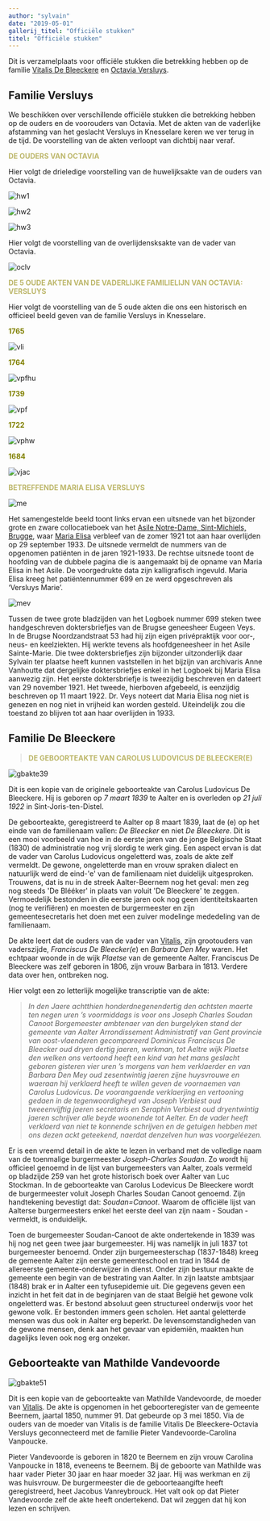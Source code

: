 ```yaml
---
author: "sylvain"
date: "2019-05-01"
gallerij_titel: "Officiële stukken"
titel: "Officiële stukken"
---
```


Dit is verzamelplaats voor officiële stukken die betrekking hebben op de familie [Vitalis De Bleeckere](1878-vitalis-de-bleeckere) en [Octavia Versluys](1879-octavia-versluys). 

## Familie Versluys

We beschikken over verschillende officiële stukken die betrekking hebben op de ouders en de voorouders van Octavia. Met de akten van de vaderlijke afstamming van het geslacht Versluys in Knesselare keren we ver terug in de tijd. De voorstelling van de akten verloopt van dichtbij naar veraf. 

<span style="color:darkkhaki">**DE OUDERS VAN OCTAVIA**</span>

Hier volgt de drieledige voorstelling van de huwelijksakte van de ouders van Octavia.

![hw1](hw1.jpg)

![hw2](hw2.jpg)

![hw3](hw3.jpg)

Hier volgt de voorstelling van de overlijdensksakte van de vader van Octavia.

![oclv](oclv.jpg)

<span style="color:darkkhaki">**DE 5 OUDE AKTEN VAN DE VADERLIJKE FAMILIELIJN VAN OCTAVIA: VERSLUYS**</span>

Hier volgt de voorstelling van de 5 oude akten die ons een historisch en officieel
beeld geven van de familie Versluys in Knesselare.

<span style="color:olive">**1765**</span>

![vli](vli.jpg)

<span style="color:olive">**1764**</span>

![vpfhu](vpfhu.jpg)

<span style="color:olive">**1739**</span>

![vpf](vpf.jpg)

<span style="color:olive">**1722**</span>

![vphw](vphw.jpg)

<span style="color:olive">**1684**</span>

![vjac](vjac.jpg)

<span style="color:darkkhaki">**BETREFFENDE MARIA ELISA VERSLUYS**</span>

![me](me.jpg)

Het samengestelde beeld toont links ervan een uitsnede van het bijzonder grote en zware collocatieboek van het [Asile Notre-Dame, Sint-Michiels, Brugge,](/bakermat-Brugge) waar [Maria Elisa](/1878-octavia-versluys/mozaik/3-versluys#fam_maria_elisa) verbleef van de zomer 1921 tot aan haar overlijden op 29 september 1933. De uitsnede vermeldt de nummers van de opgenomen patiënten in de jaren 1921-1933. De rechtse uitsnede toont de hoofding van de dubbele pagina die is aangemaakt bij de opname van Maria Elisa in het Asile. De voorgedrukte data zijn kalligrafisch ingevuld. Maria Elisa kreeg het patiëntennummer 699 en ze werd opgeschreven als ‘Versluys Marie’. 

![mev](mev.jpg)

Tussen de twee grote bladzijden van het Logboek nummer 699 steken twee handgeschreven doktersbriefjes van de Brugse geneesheer Eugeen Veys. In de Brugse Noordzandstraat 53 had hij zijn eigen privépraktijk voor oor-, neus- en keelziekten. Hij werkte tevens als hoofdgeneesheer in het Asile Sainte-Marie. Die twee doktersbriefjes zijn bijzonder uitzonderlijk daar Sylvain ter plaatse heeft kunnen vaststellen in het bijzijn van archivaris Anne Vanhoutte dat dergelijke doktersbriefjes enkel in het Logboek bij Maria Elisa aanwezig zijn. Het eerste doktersbriefje is tweezijdig beschreven en dateert van 29 november 1921. Het tweede, hierboven afgebeeld, is eenzijdig beschreven op 11 maart 1922. Dr. Veys noteert dat Maria Elisa nog niet is genezen en nog niet in vrijheid kan worden gesteld. Uiteindelijk zou die toestand zo blijven tot aan haar overlijden in 1933.

## Familie De Bleeckere


><span style="color:darkkhaki">**DE GEBOORTEAKTE VAN CAROLUS LUDOVICUS DE BLEECKER(E)**</span>

![gbakte39](gbakte39.jpg)

Dit is een kopie van de originele geboorteakte van Carolus Ludovicus De Bleeckere. Hij is geboren op _7 maart 1839_ te Aalter en is overleden op _21 juli 1922_ in Sint-Joris-ten-Distel.

De geboorteakte, geregistreerd te Aalter op 8 maart 1839, laat de (e) op het einde van de familienaam vallen: _De Bleecker_ en niet _De Bleeckere_. Dit is een mooi voorbeeld van hoe in de eerste jaren van de jonge Belgische Staat (1830) de administratie nog vrij slordig te werk ging. Een aspect ervan is dat de vader van Carolus Ludovicus ongeletterd was, zoals de akte zelf vermeldt. De gewone, ongeletterde man en vrouw spraken dialect en natuurlijk werd de eind-'e' van de familienaam niet duidelijk uitgesproken. Trouwens, dat is nu in de streek Aalter-Beernem nog het geval: men zeg nog steeds 'De Blééker' in plaats van voluit 'De Bleeckere' te zeggen. Vermoedelijk bestonden in die eerste jaren ook nog geen identiteitskaarten (nog te verifiëren) en moesten de burgermeester en zijn gemeentesecretaris het doen met een zuiver modelinge mededeling van de familienaam.

De akte leert dat de ouders van de vader van [Vitalis](1879-vitalis-de-bleeckere), zijn grootouders van vaderszijde, _Franciscus De Bleecker(e_) en _Barbara Den Mey_ waren. Het echtpaar woonde in de wijk _Plaetse_ van de gemeente Aalter. Franciscus De Bleeckere was zelf geboren in 1806, zijn vrouw Barbara in 1813. Verdere data over hen, ontbreken nog.

Hier volgt een zo letterlijk mogelijke transcriptie van de akte:

>_In den Jaere achtthien honderdnegenendertig den achtsten maerte ten negen uren ’s voormiddags is voor ons Joseph Charles Soudan Canoot Borgemeester ambtenaer van den burgelyken stand der gemeente van Aalter Arrondissement Administratif van Gent provincie van oost-vlaenderen gecompareerd Dominicus Franciscus De Bleecker oud dryen dertig jaeren, werkman, tot Aeltre wijk Plaetse den welken ons vertoond heeft een kind van het mans geslacht geboren gisteren vier uren ’s morgens van hem verklaerder en van Barbara Den Mey oud zesentwintig jaeren zijne huysvrouwe en waeraan hij verklaerd heeft te willen geven de voornaemen van Carolus Ludovicus. De voorangaende verklaerjing en vertooning gedaen in de tegenwoordigheyd van Joseph Verbiest oud tweeenvijftig jaeren secretaris en Seraphin Verbiest oud dryentwintig jaeren schrijver alle beyde woonende tot Aelter. En de vader heeft verklaerd van niet te konnende schrijven en de getuigen hebben met ons dezen ackt geteekend, naerdat denzelven hun was voorgeléezen._ 

Er is een vreemd detail in de akte te lezen in verband met de volledige naam van de toenmalige burgermeester _Joseph-Charles Soudan_. Zo wordt hij officieel genoemd in de lijst van burgemeesters van Aalter, zoals vermeld op bladzijde 259 van het grote historisch boek over Aalter van Luc Stockman. In de geboorteakte van Carolus Lodevicus De Bleeckere wordt de burgermeester voluit Joseph Charles Soudan Canoot genoemd. Zijn handtekening bevestigt dat: _Soudan=Canoot_. Waarom de officiële lijst van Aalterse burgermeesters enkel het eerste deel van zijn naam -  Soudan - vermeldt, is onduidelijk. 

Toen de burgemeester Soudan-Canoot de akte ondertekende in 1839 was hij nog net geen twee jaar burgemeester. Hij was namelijk in juli 1837 tot burgemeester benoemd. Onder zijn burgemeesterschap (1837-1848) kreeg de gemeente Aalter zijn eerste gemeenteschool en trad in 1844 de allereerste gemeente-onderwijzer in dienst. Onder zijn bestuur maakte de gemeente een begin van de bestrating van Aalter. In zijn laatste ambtsjaar (1848) brak er in Aalter een tyfusepidemie uit. Die gegevens geven een inzicht in het feit dat in de beginjaren van de staat België het gewone volk ongeletterd was. Er bestond absoluut geen structureel onderwijs voor het gewone volk. Er bestonden immers geen scholen. Het aantal geletterde mensen was dus ook in Aalter erg beperkt. De levensomstandigheden van de gewone mensen, denk aan het gevaar van epidemiën, maakten hun dagelijks leven ook nog erg onzeker. 

## Geboorteakte van Mathilde Vandevoorde

![gbakte51](gbakte51.jpg)

Dit is een kopie van de geboorteakte van Mathilde Vandevoorde, de moeder van [Vitalis](1879-vitalis-de-bleeckere). De akte is opgenomen in het geboorteregister van de gemeente Beernem, jaartal 1850, nummer 91. Dat gebeurde op 3 mei 1850. Via de ouders van de moeder van Vitalis is de familie Vitalis De Bleeckere-Octavia Versluys geconnecteerd met de familie Pieter Vandevoorde-Carolina Vanpoucke.

Pieter Vandevoorde is geboren in 1820 te Beernem en zijn vrouw Carolina Vanpoucke in 1818, eveneens te Beernem. Bij de geboorte van Mathilde was haar vader Pieter 30 jaar en haar moeder 32 jaar. Hij was werkman en zij was huisvrouw. De burgermeester die de geboorteaangifte heeft geregistreerd, heet Jacobus Vanreybrouck. Het valt ook op dat Pieter Vandevoorde zelf de akte heeft ondertekend. Dat wil zeggen dat hij kon lezen en schrijven.


